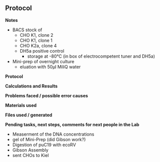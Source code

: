 ﻿---
aimtask: Isolation of DNA (CHO constructs) from overnight culture  
protocol: Extract Me - for mini prep
date: 2019-08-27  
participants: Lena Schorr 
---    
## Protocol  
**Notes**

-   BACS stock of
    -   CHO K1, clone 2
    -   CHO K1, clone 1
    -   CHO K2a, clone 4
    -   DH5a positive control
        -   storage at -80°C (in box of electrocompetent tuner and DH5a)
-   Mini-prep of overnight culture
    -   eluation with 50µl MiliQ water

  

  

**Protocol**

  

  

  
**Calculations and Results**

  

  

**Problems faced / possible error causes**

  

  

  

**Materials used**

  

  

  

**Files used / generated**

  

  

  

  

**Pending tasks, next steps, comments for next people in the Lab**

  

-   Measerment of the DNA concentrations
-   gel of Mini-Prep (did Gibson work?)
-   Digestion of puC19 with ecoRV
-   Gibson Assembly
-   sent CHOs to Kiel  

